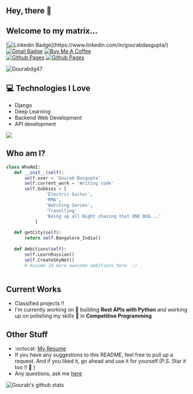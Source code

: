 ## Hey, there :wave:
<!-- <img src="" width="28px" height="28px"> -->

<h2>Welcome to my matrix...</h2> 

<!-- <img src = 'https://i.giphy.com/media/HscDLzkO8EOTmgkhQP/giphy.webp' alt = 'Awesome Matrix Code' align='right'/> -->

[![Linkedin Badge](https://img.shields.io/badge/-Linkedin-blue?style=flat-square&logo=Linkedin&logoColor=white&link=[https://www.linkedin.com/in/haany-ali](https://www.linkedin.com/in/gourabdasgupta/))](https://www.linkedin.com/in/gourabdasgupta/)
[![Gmail Badge](https://img.shields.io/badge/-gourabofficial26@gmail.com-c14438?style=flat-square&logo=Gmail&logoColor=white&link=mailto:gourabofficial26@gmail.com)](mailto:gourabofficial26@gmail.com) [![Buy Me A Coffee](https://img.shields.io/badge/Buy%20Me%20A%20Coffee-green?logo=buy-me-a-coffee&style=flat-square)](https://www.buymeacoffee.com/gourabdg) \
[![Github Pages](https://img.shields.io/badge/ZeroDayMindset-121013?style=for-the-badge&logo=github&logoColor=white)](https://gourabdg47.github.io/)
[![Github Pages](https://img.shields.io/badge/Formacraft-61a5f2?style=for-the-badge&logo=microsoft-access&logoColor=white)](https://formacraft.com/)


<p align="left"> <img src="https://komarev.com/ghpvc/?username=Gourabdg47" alt="Gourabdg47" /> </p>

## :computer: Technologies I Love
* Django
* Deep Learning
* Backend Web Development
* API development

<img src = "https://github-readme-stats.vercel.app/api/top-langs/?username=Gourabdg47&layout=compact">
 
 ## Who am I?
 ```python
class WhoAmI:
	def __init__(self):
		self.user = 'Gourab Dasgupta'
		self.current_work = 'Writing code'
		self.hobbies = [
				'Electric Guitar',
				'MMA',
				'Watching Series',
				'Travelling'
				'Being up all Night chasing that ONE BUG...'
			]
	
	def getCity(self):
		return self.Bangalore_India()
	
	def Ambitions(self):
		self.LearnRussian()
		self.CreateSkyNet()
		# Assume 10 more awesome ambitions here  ;)
	
 ```
 
## Current Works
 * Classified projects !!
 * I'm currently working on 🔭 building **Rest APIs with Python** and working up on polishing my skills 🌱 in **Competitive Programming**
 
## Other Stuff
  - :octocat: [My Resume](https://drive.google.com/file/d/1hwDBif61wt-FZrIs33ZT0nYFP5uODF4F/view?usp=sharing)
  - If you have any suggestions to this README, feel free to pull up a request. And if you liked it, go ahead and use it for yourself.(P.S. Star it too !! :grimacing: )
  - Any questions, ask me [here](https://github.com/gourabdg47/gourabdg47/issues)

![Gourab's github stats](https://github-readme-stats.vercel.app/api?username=Gourabdg47&show_icons=true&hide=[%22issues%22])
 
 
